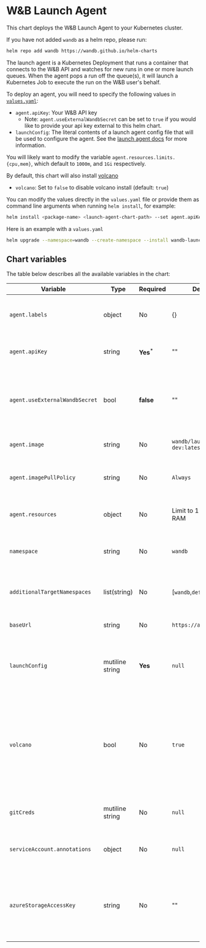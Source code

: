 # W&B Launch Agent

This chart deploys the W&B Launch Agent to your Kubernetes cluster.

If you have not added `wandb` as a helm repo, please run:

```bash
helm repo add wandb https://wandb.github.io/helm-charts
```

The launch agent is a Kubernetes Deployment that runs a container that connects to the W&B API and watches for new runs in one or more launch queues. When the agent pops a run off the queue(s), it will launch a Kubernetes Job to execute the run on the W&B user's behalf.

To deploy an agent, you will need to specify the following values in [`values.yaml`](values.yaml):

- `agent.apiKey`: Your W&B API key
  - Note: `agent.useExternalWandbSecret` can be set to `true` if you would like to provide your api key external to this helm chart.
- `launchConfig`: The literal contents of a launch agent config file that will be used to configure the agent. See the [launch agent docs](https://docs.wandb.ai/guides/launch/run-agent) for more information.

You will likely want to modify the variable `agent.resources.limits.{cpu,mem}`, which default to `1000m`, and `1Gi` respectively.

By default, this chart will also install [volcano](https://volcano.sh)

- `volcano`: Set to `false` to disable volcano install (default: `true`)

You can modify the values directly in the `values.yaml` file or provide them as command line arguments when running `helm install`, for example:

```bash
helm install <package-name> <launch-agent-chart-path> --set agent.apiKey=<your-api-key>
```

Here is an example with a `values.yaml`

```bash
helm upgrade --namespace=wandb --create-namespace --install wandb-launch wandb/launch-agent -f ./values.yaml
```

## Chart variables

The table below describes all the available variables in the chart:

| Variable                       | Type            | Required             | Default                         | Description                                                                                                                                      |
| ------------------------------ | --------------- | -------------------- | ------------------------------- | ------------------------------------------------------------------------------------------------------------------------------------------------ |
| `agent.labels`                 | object          | No                   | {}                              | Labels that will be added to the agent deployment.                                                                                               |
| `agent.apiKey`                 | string          | **Yes**<sup>\*</sup> | ""                              | W&B API key to be used by the agent.                                                                                                             |
| `agent.useExternalWandbSecret` | bool            | **false**            | ""                              | Used to indicate you want to provide the api key secret external to this chart.                                                                  |
| `agent.image`                  | string          | No                   | `wandb/launch-agent-dev:latest` | Container image for the agent.                                                                                                                   |
| `agent.imagePullPolicy`        | string          | No                   | `Always`                        | Pull policy for the agent container image.                                                                                                       |
| `agent.resources`              | object          | No                   | Limit to 1 CPU, 1Gi RAM         | Pod spec resources block for the agent.                                                                                                          |
| `namespace`                    | string          | No                   | `wandb`                         | The namespace to deploy the agent into.                                                                                                          |
| `additionalTargetNamespaces`   | list(string)    | No                   | [`wandb`,`default`]             | A list of namespaces the agent can run jobs in.                                                                                                  |
| `baseUrl`                      | string          | No                   | `https://api.wandb.ai`          | URL of your W&B server api.                                                                                                                      |
| `launchConfig`                 | mutiline string | **Yes**              | `null`                          | his should be set to the literal contents of your launch agent config.                                                                           |
| `volcano`                      | bool            | No                   | `true`                          | Controls whether the volcano scheduler should be installed in your cluster along with the agent. Set to `false` to disable volcano installation. |
| `gitCreds`                     | mutiline string | No                   | `null`                          | Contents of a git credentials file.                                                                                                              |
| `serviceAccount.annotations`   | object          | No                   | `null`                          | Annotations for the wandb service account.                                                                                                       |
| `azureStorageAccessKey`        | string          | No                   | ""                              | Azure storage access key required for kaniko to acces build contexts in azure blob storage.                                                      |
